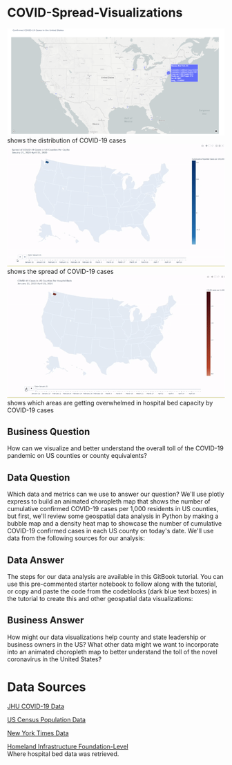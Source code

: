 # COVID-Spread-Visualizations

![alt text](https://github.com/Gramir10/COVID-Spread-Visualizations/blob/master/bubble_map.png)
</br>shows the distribution of COVID-19 cases
![alt text](https://github.com/Gramir10/COVID-Spread-Visualizations/blob/master/CovidSpread.gif)
</br>shows the spread of COVID-19 cases
![alt text](https://github.com/Gramir10/COVID-Spread-Visualizations/blob/master/HospitalBeds.gif)
</br>shows which areas are getting overwhelmed in hospital bed capacity by COVID-19 cases
## Business Question
How can we visualize and better understand the overall toll of the COVID-19 pandemic on US counties or county equivalents?

## Data Question
Which data and metrics can we use to answer our question? We'll use plotly express to build an animated choropleth map that shows the number of cumulative confirmed COVID-19 cases per 1,000 residents in US counties, but first, we'll review some geospatial data analysis in Python by making a bubble map and a density heat map to showcase the number of cumulative COVID-19 confirmed cases in each US county on today's date.
We'll use data from the following sources for our analysis:

## Data Answer

The steps for our data analysis are available in this GitBook tutorial. You can use this pre-commented starter notebook to follow along with the tutorial, or copy and paste the code from the codeblocks (dark blue text boxes) in the tutorial to create this and other geospatial data visualizations:

## Business Answer
How might our data visualizations help county and state leadership or business owners in the US? What other data might we want to incorporate into an animated choropleth map to better understand the toll of the novel coronavirus in the United States?

# Data Sources

[JHU COVID-19 Data](https://raw.githubusercontent.com/CSSEGISandData/COVID-19/master/csse_covid_19_data/csse_covid_19_daily_reports/04-14-2020.csv)

[US Census Population Data](https://www2.census.gov/programs-surveys/popest/datasets/2010-2019/counties/totals/co-est2019-alldata.csv)

[New York Times Data](https://raw.githubusercontent.com/nytimes/covid-19-data/master/us-counties.csv)


[Homeland Infrastructure Foundation-Level](https://hifld-geoplatform.opendata.arcgis.com/datasets/hospitals)
 </br>
Where hospital bed data was retrieved.
